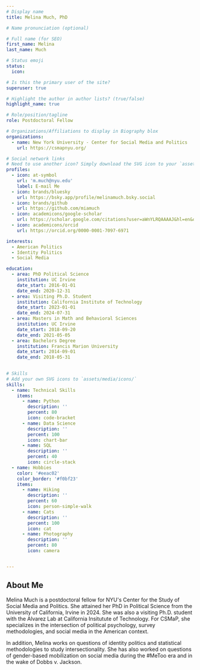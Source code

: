 ```yaml
---
# Display name
title: Melina Much, PhD

# Name pronunciation (optional)

# Full name (for SEO)
first_name: Melina 
last_name: Much

# Status emoji
status:
  icon: 

# Is this the primary user of the site?
superuser: true

# Highlight the author in author lists? (true/false)
highlight_name: true

# Role/position/tagline
role: Postdoctoral Fellow

# Organizations/Affiliations to display in Biography blox
organizations:
  - name: New York University - Center for Social Media and Politics
    url: https://csmapnyu.org/

# Social network links
# Need to use another icon? Simply download the SVG icon to your `assets/media/icons/` folder.
profiles:
  - icon: at-symbol
    url: 'm.much@nyu.edu'
    label: E-mail Me
  - icon: brands/bluesky
    url: https://bsky.app/profile/melinamuch.bsky.social
  - icon: brands/github
    url: https://github.com/miamuch
  - icon: academicons/google-scholar
    url: https://scholar.google.com/citations?user=aWnYLRQAAAAJ&hl=en&oi=ao
  - icon: academicons/orcid
    url: https://orcid.org/0000-0001-7097-6971

interests:
  - American Politics
  - Identity Politics
  - Social Media

education:
  - area: PhD Political Science
    institution: UC Irvine
    date_start: 2016-01-01
    date_end: 2020-12-31
  - area: Visiting Ph.D. Student
    institution: California Institute of Technology
    date_start: 2023-01-01
    date_end: 2024-07-31
  - area: Masters in Math and Behavioral Sciences
    institution: UC Irvine
    date_start: 2018-09-20
    date_end: 2021-05-05
  - area: Bachelors Degree
    institution: Francis Marion University
    date_start: 2014-09-01
    date_end: 2018-05-31
   

# Skills
# Add your own SVG icons to `assets/media/icons/`
skills:
  - name: Technical Skills
    items:
      - name: Python
        description: ''
        percent: 80
        icon: code-bracket
      - name: Data Science
        description: ''
        percent: 100
        icon: chart-bar
      - name: SQL
        description: ''
        percent: 40
        icon: circle-stack
  - name: Hobbies
    color: '#eeac02'
    color_border: '#f0bf23'
    items:
      - name: Hiking
        description: ''
        percent: 60
        icon: person-simple-walk
      - name: Cats
        description: ''
        percent: 100
        icon: cat
      - name: Photography
        description: ''
        percent: 80
        icon: camera


---
```



## About Me

Melina Much is a postdoctoral fellow for NYU's Center for the Study of Social Media and Politics. She attained her PhD in Political Science from the University of California, Irvine in 2024. She was also a visiting Ph.D. student with the Alvarez Lab at California Insitutute of Technology. For CSMaP, she specializes in the intersection of political psychology, survey methodologies, and social media in the American context.

In addition, Melina works on questions of identity politics and statistical methodologies to study intersectionality. She has also worked on questions of gender-based mobilization on social media during the #MeToo era and in the wake of Dobbs v. Jackson.
